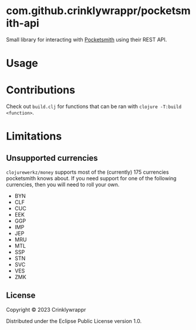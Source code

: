 # com.github.crinklywrappr/pocketsmith-api

Small library for interacting with [Pocketsmith](https://www.pocketsmith.com/) using their REST API.

# Usage



# Contributions

Check out `build.clj` for functions that can be ran with `clojure -T:build <function>`.

# Limitations

## Unsupported currencies

`clojurewerkz/money` supports most of the (currently) 175 currencies pocketsmith knows about. If you need support for one of the following currencies, then you will need to roll your own.

- BYN
- CLF
- CUC
- EEK
- GGP
- IMP
- JEP
- MRU
- MTL
- SSP
- STN
- SVC
- VES
- ZMK

## License

Copyright © 2023 Crinklywrappr

Distributed under the Eclipse Public License version 1.0.

